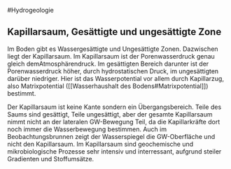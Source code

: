 #Hydrogeologie 

## Kapillarsaum, Gesättigte und ungesättigte Zone

Im Boden gibt es Wassergesättigte und Ungesättigte Zonen. Dazwischen liegt der Kapillarsaum.
Im Kapillarsaum ist der Porenwasserdruck genau gleich demAtmosphärendruck. Im gesättigten Bereich darunter ist der Porenwasserdruck höher, durch hydrostatischen Druck, im ungesättigten darüber niedriger. Hier ist das Wasserpotential vor allem durch Kapillarzug, also Matrixpotential ([[Wasserhaushalt des Bodens#Matrixpotential]]) bestimmt. 

Der Kapillarsaum ist keine Kante sondern ein Übergangsbereich. Teile des Saums sind gesättigt, Teile ungesättigt, aber der gesamte Kapillarsaum nimmt nicht an der lateralen GW-Bewegung Teil, da die Kapillarkräfte dort noch immer die Wasserbewegung bestimmen. Auch im Beobachtungsbrunnen zeigt der Wasserspiegel die GW-Oberfläche und nicht den Kapillarsaum. Im Kapillarsaum sind geochemische und mikrobiologische Prozesse sehr intensiv und interressant, aufgrund steiler Gradienten und Stoffumsätze.
